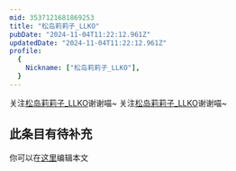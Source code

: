 ```yaml
---
mid: 3537121681869253
title: "松岛莉莉子_LLKO"
pubDate: "2024-11-04T11:22:12.961Z"
updatedDate: "2024-11-04T11:22:12.961Z"
profile:
  {
    Nickname: ["松岛莉莉子_LLKO"],
  }
---
```


关注[松岛莉莉子_LLKO](https://space.bilibili.com/3537121681869253)谢谢喵~ 关注[松岛莉莉子_LLKO](https://space.bilibili.com/3537121681869253)谢谢喵~

## 此条目有待补充
你可以在[这里](https://github.com/Yuhanawa/VTuber.ICU-Content/edit/master/v/松岛莉莉子_LLKO/index.md)编辑本文
